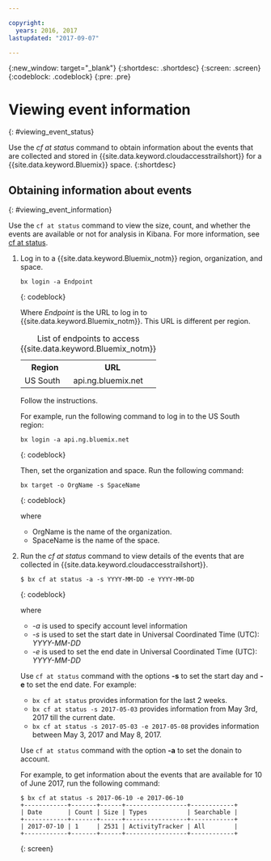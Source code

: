 ```yaml
---

copyright:
  years: 2016, 2017
lastupdated: "2017-09-07"

---
```


{:new_window: target="_blank"}
{:shortdesc: .shortdesc}
{:screen: .screen}
{:codeblock: .codeblock}
{:pre: .pre}

# Viewing event information
{: #viewing_event_status}

Use the *cf at status* command to obtain information about the events that are collected and stored in {{site.data.keyword.cloudaccesstrailshort}} for a {{site.data.keyword.Bluemix}} space.
{:shortdesc}

## Obtaining information about events
{: #viewing_event_information}

Use the `cf at status` command to view the size, count, and whether the events are available or not for analysis in Kibana. For more information, see [cf at status](/docs/services/cloud-activity-tracker/cli/at_cli.html#status).

1. Log in to a {{site.data.keyword.Bluemix_notm}} region, organization, and space. 

    ```
    bx login -a Endpoint
    ```
    {: codeblock}
	
	Where *Endpoint* is the URL to log in to {{site.data.keyword.Bluemix_notm}}. This URL is different per region.
	
	<table>
	    <caption>List of endpoints to access {{site.data.keyword.Bluemix_notm}}</caption>
		<tr>
		  <th>Region</th>
		  <th>URL</th>
		</tr>
		<tr>
		  <td>US South</td>
		  <td>api.ng.bluemix.net</td>
		</tr>
	</table>

    Follow the instructions. 

    For example, run the following command to log in to the US South region:
	
	```
	bx login -a api.ng.bluemix.net
	```
	{: codeblock}
	
	Then, set the organization and space. Run the following command:

    ```
    bx target -o OrgName -s SpaceName
    ```
   {: codeblock}

    where

    * OrgName is the name of the organization.
    * SpaceName is the name of the space.
    
2. Run the *cf at status* command to view details of the events that are collected in {{site.data.keyword.cloudaccesstrailshort}}.

    ```
    $ bx cf at status -a -s YYYY-MM-DD -e YYYY-MM-DD 
    ```
    {: codeblock}
    
    where
    
    * *-a* is used to specify account level information
    * *-s* is used to set the start date in Universal Coordinated Time (UTC): *YYYY-MM-DD*
    * *-e* is used to set the end date in Universal Coordinated Time (UTC): *YYYY-MM-DD*
    	
	Use `cf at status` command with the options **-s** to set the start day and **-e** to set the end date. For example:

    * `bx cf at status` provides information for the last 2 weeks.
    * `bx cf at status -s 2017-05-03` provides information from May 3rd, 2017 till the current date.
    * `bx cf at status -s 2017-05-03 -e 2017-05-08` provides information between May 3, 2017 and May 8, 2017. 
 
    Use `cf at status` command with the option **-a** to set the donain to account.
	
    For example, to get information about the events that are available for 10 of June 2017, run the following command:
    
    ```
    $ bx cf at status -s 2017-06-10 -e 2017-06-10
    +------------+-------+------+-----------------+------------+
    | Date       | Count | Size | Types           | Searchable |
    +------------+-------+------+-----------------+------------+
    | 2017-07-10 | 1     | 2531 | ActivityTracker | All        |
    +------------+-------+------+-----------------+------------+
    ```
    {: screen}
	









